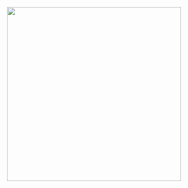 <p align="center"><img src="https://yata-apix-50a32889-c87f-4f80-85e3-3916ac241f4c.lss.locawebcorp.com.br/f8388dba11cd4f13b23aa133e94b5520.png" width="400"></p>


